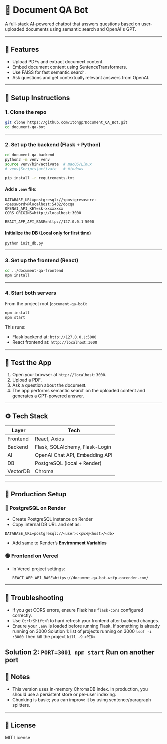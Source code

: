 # 🧠 Document QA Bot

A full-stack AI-powered chatbot that answers questions based on user-uploaded documents using semantic search and OpenAI's GPT.

---

## 🚀 Features

* Upload PDFs and extract document content.
* Embed document content using SentenceTransformers.
* Use FAISS for fast semantic search.
* Ask questions and get contextually relevant answers from OpenAI.

---

## 💠 Setup Instructions

### 1. Clone the repo

```bash
git clone https://github.com/1tongp/Document_QA_Bot.git
cd document-qa-bot
```

---

### 2. Set up the backend (Flask + Python)

```bash
cd document-qa-backend
python3 -m venv venv
source venv/bin/activate  # macOS/Linux
# venv\Scripts\activate   # Windows

pip install -r requirements.txt
```

#### Add a `.env` file:

```env for backend
DATABASE_URL=postgresql://<postgresuser>:<password>@localhost:5432/docqa
OPENAI_API_KEY=sk-xxxxxxxx
CORS_ORIGINS=http://localhost:3000
```

``` env for frontend
REACT_APP_API_BASE=http://127.0.0.1:5000
```

#### Initialize the DB (Local only for first time)

```bash
python init_db.py
```

---

### 3. Set up the frontend (React)

```bash
cd ../document-qa-frontend
npm install
```

---

### 4. Start both servers

From the project root (`document-qa-bot`):

```bash
npm install
npm start
```

This runs:

* Flask backend at: `http://127.0.0.1:5000`
* React frontend at: `http://localhost:3000`

---

## 🧪 Test the App

1. Open your browser at `http://localhost:3000`.
2. Upload a PDF.
3. Ask a question about the document.
4. The app performs semantic search on the uploaded content and generates a GPT-powered answer.

---

## ⚙️ Tech Stack

| Layer    | Tech                           |
| -------- | ------------------------------ |
| Frontend | React, Axios                   |
| Backend  | Flask, SQLAlchemy, Flask-Login |
| AI       | OpenAI Chat API, Embedding API |
| DB       | PostgreSQL (local + Render)    |
| VectorDB | Chroma                  |


---

## 🔐 Production Setup

### 🚣 PostgreSQL on Render

* Create PostgreSQL instance on Render
* Copy internal DB URL and set as:

```env
DATABASE_URL=postgresql://<user>:<pw>@<host>/<db>
```

* Add same to Render’s **Environment Variables**

### 🟢 Frontend on Vercel

* In Vercel project settings:

  ```env
  REACT_APP_API_BASE=https://document-qa-bot-wcfp.onrender.com/
  ```

---

## 🧼 Troubleshooting

* If you get CORS errors, ensure Flask has `flask-cors` configured correctly.
* Use `Ctrl+Shift+R` to hard refresh your frontend after backend changes.
* Ensure your `.env` is loaded before running Flask.
If something is already running on 3000
Solution 1: list of projects running on 3000 `lsof -i :3000` 
            Then kill the project `kill -9 <PID>`

Solution 2: `PORT=3001 npm start` Run on another port 
---

## 📌 Notes

* This version uses in-memory ChromaDB index. In production, you should use a persistent store or per-user indexing.
* Chunking is basic; you can improve it by using sentence/paragraph splitters.

---

## 📄 License

MIT License
